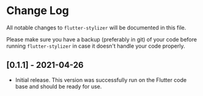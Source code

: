 # Change Log

All notable changes to `flutter-stylizer` will be documented in
this file.

Please make sure you have a backup (preferably in git) of your code before running
`flutter-stylizer` in case it doesn't handle your code properly.

## [0.1.1] - 2021-04-26

- Initial release. This version was successfully run on the Flutter code base
  and should be ready for use.
